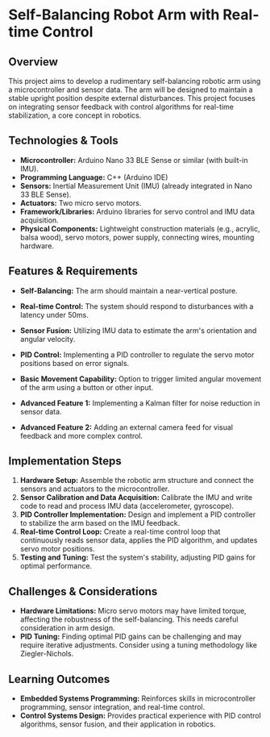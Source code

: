 # Self-Balancing Robot Arm with Real-time Control

## Overview
This project aims to develop a rudimentary self-balancing robotic arm using a microcontroller and sensor data.  The arm will be designed to maintain a stable upright position despite external disturbances. This project focuses on integrating sensor feedback with control algorithms for real-time stabilization, a core concept in robotics.


## Technologies & Tools

* **Microcontroller:** Arduino Nano 33 BLE Sense or similar (with built-in IMU).
* **Programming Language:** C++ (Arduino IDE)
* **Sensors:**  Inertial Measurement Unit (IMU) (already integrated in Nano 33 BLE Sense).
* **Actuators:** Two micro servo motors.
* **Framework/Libraries:**  Arduino libraries for servo control and IMU data acquisition.
* **Physical Components:**  Lightweight construction materials (e.g., acrylic, balsa wood), servo motors, power supply, connecting wires, mounting hardware.


## Features & Requirements

- **Self-Balancing:** The arm should maintain a near-vertical posture.
- **Real-time Control:** The system should respond to disturbances with a latency under 50ms.
- **Sensor Fusion:**  Utilizing IMU data to estimate the arm's orientation and angular velocity.
- **PID Control:** Implementing a PID controller to regulate the servo motor positions based on error signals.
- **Basic Movement Capability:**  Option to trigger limited angular movement of the arm using a button or other input.

- **Advanced Feature 1:**  Implementing a Kalman filter for noise reduction in sensor data.
- **Advanced Feature 2:**  Adding an external camera feed for visual feedback and more complex control.


## Implementation Steps

1. **Hardware Setup:** Assemble the robotic arm structure and connect the sensors and actuators to the microcontroller.
2. **Sensor Calibration and Data Acquisition:** Calibrate the IMU and write code to read and process IMU data (accelerometer, gyroscope).
3. **PID Controller Implementation:** Design and implement a PID controller to stabilize the arm based on the IMU feedback.
4. **Real-time Control Loop:**  Create a real-time control loop that continuously reads sensor data, applies the PID algorithm, and updates servo motor positions.
5. **Testing and Tuning:**  Test the system's stability, adjusting PID gains for optimal performance.

## Challenges & Considerations

- **Hardware Limitations:** Micro servo motors may have limited torque, affecting the robustness of the self-balancing. This needs careful consideration in arm design.
- **PID Tuning:** Finding optimal PID gains can be challenging and may require iterative adjustments. Consider using a tuning methodology like Ziegler-Nichols.


## Learning Outcomes

- **Embedded Systems Programming:** Reinforces skills in microcontroller programming, sensor integration, and real-time control.
- **Control Systems Design:** Provides practical experience with PID control algorithms, sensor fusion, and their application in robotics.

